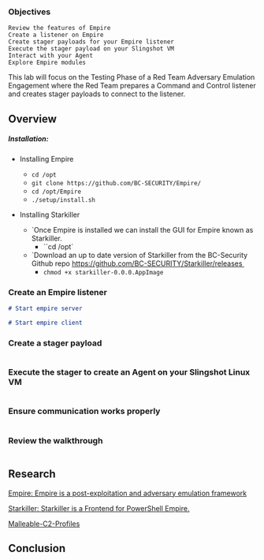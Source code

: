 
### Objectives

    Review the features of Empire
    Create a listener on Empire
    Create stager payloads for your Empire listener
    Execute the stager payload on your Slingshot VM
    Interact with your Agent
    Explore Empire modules

This lab will focus on the Testing Phase of a Red Team Adversary Emulation Engagement where the Red Team prepares a Command and Control listener and creates stager payloads to connect to the listener.
## Overview 

##### Installation:
- Installing Empire
	- `cd /opt`
	- `git clone https://github.com/BC-SECURITY/Empire/`
	- `cd /opt/Empire`
	- `./setup/install.sh`

- Installing Starkiller
	- `Once Empire is installed we can install the GUI for Empire known as Starkiller.
		- ``cd /opt`
	- `Download an up to date version of Starkiller from the BC-Security Github repo https://github.com/BC-SECURITY/Starkiller/releases 
		- `chmod +x starkiller-0.0.0.AppImage`

### Create an Empire listener


```markdown
# Start empire server

# Start empire client

```

### Create a stager payload


```markdown

```

### Execute the stager to create an Agent on your Slingshot Linux VM


```markdown

```

### Ensure communication works properly


```markdown

```

### Review the walkthrough

```markdown

```


## Research 

[Empire: Empire is a post-exploitation and adversary emulation framework](https://github.com/BC-SECURITY/Empire)


[Starkiller: Starkiller is a Frontend for PowerShell Empire.](https://github.com/BC-SECURITY/Starkiller)


[Malleable-C2-Profiles](https://github.com/BC-SECURITY/Malleable-C2-Profiles)


## Conclusion




